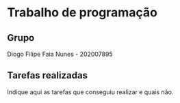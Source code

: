 
# Trabalho de programação

## Grupo

Diogo Filipe Faia Nunes - 202007895

## Tarefas realizadas

Indique aqui as tarefas que conseguiu realizar e quais não. 


